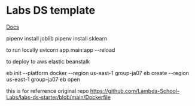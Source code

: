 # Labs DS template

[Docs](https://docs.labs.lambdaschool.com/data-science/)


pipenv install joblib
pipenv install sklearn

to run locally
uvicorn app.main:app --reload

to deploy to aws elastic beanstalk

 eb init --platform docker --region us-east-1 group-ja07
 eb create --region us-east-1 group-ja07
 eb open


this is for referrence original repo
 https://github.com/Lambda-School-Labs/labs-ds-starter/blob/main/Dockerfile

